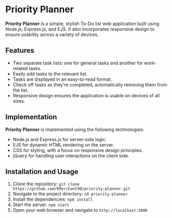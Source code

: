 # **Priority Planner**

**Priority Planner** is a simple, stylish To-Do list web application built using Node.js, Express.js, and EJS. It also incorporates responsive design to ensure usability across a variety of devices.

## **Features**

- Two separate task lists: one for general tasks and another for work-related tasks.
- Easily add tasks to the relevant list.
- Tasks are displayed in an easy-to-read format.
- Check off tasks as they're completed, automatically removing them from the list.
- Responsive design ensures the application is usable on devices of all sizes.

## **Implementation**

**Priority Planner** is implemented using the following technologies:

- Node.js and Express.js for server-side logic.
- EJS for dynamic HTML rendering on the server.
- CSS for styling, with a focus on responsive design principles.
- jQuery for handling user interactions on the client side.

## **Installation and Usage**

1. Clone the repository: `git clone https://github.com/EMerchant90/priority-planner.git`
2. Navigate to the project directory: `cd priority-planner`
3. Install the dependencies: `npm install`
4. Start the server: `npm start`
5. Open your web browser and navigate to `http://localhost:3000`
